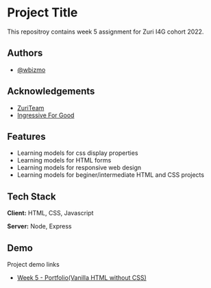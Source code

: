
# Project Title

This repositroy contains week 5 assignment for Zuri I4G cohort 2022.


## Authors

- [@wbizmo](https://www.github.com/wbizmo)


## Acknowledgements

 - [ZuriTeam](https://zuri.team)
 - [Ingressive For Good](https://ingressive.org)


## Features

- Learning models for css display properties
- Learning models for HTML forms
- Learning models for responsive web design
- Learning models for beginer/intermediate HTML and CSS projects


## Tech Stack

**Client:** HTML, CSS, Javascript

**Server:** Node, Express


## Demo

Project demo links

- [Week 5 - Portfolio(Vanilla HTML without CSS)](https://week-5.wbizmo.repl.co/index.html)
